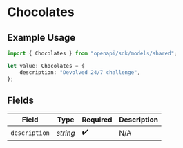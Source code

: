 # Chocolates

## Example Usage

```typescript
import { Chocolates } from "openapi/sdk/models/shared";

let value: Chocolates = {
    description: "Devolved 24/7 challenge",
};
```

## Fields

| Field              | Type               | Required           | Description        |
| ------------------ | ------------------ | ------------------ | ------------------ |
| `description`      | *string*           | :heavy_check_mark: | N/A                |